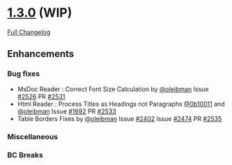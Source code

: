 # [1.3.0](https://github.com/PHPOffice/PHPWord/tree/1.3.0) (WIP)

[Full Changelog](https://github.com/PHPOffice/PHPWord/compare/1.2.0...1.3.0)

## Enhancements

### Bug fixes

- MsDoc Reader : Correct Font Size Calculation by [@oleibman](https://github.com/oleibman) Issue [#2526](https://github.com/PHPOffice/PHPWord/issues/2526) PR [#2531](https://github.com/PHPOffice/PHPWord/pull/2531)
- Html Reader : Process Titles as Headings not Paragraphs [@0b10011](https://github.com/0b10011) and [@oleibman](https://github.com/oleibman) Issue [#1692](https://github.com/PHPOffice/PHPWord/issues/1692) PR [#2533](https://github.com/PHPOffice/PHPWord/pull/2533)
- Table Borders Fixes by [@oleibman](https://github.com/oleibman) Issue [#2402](https://github.com/PHPOffice/PHPWord/issues/2402) Issue [#2474](https://github.com/PHPOffice/PHPWord/issues/2474) PR [#2535](https://github.com/PHPOffice/PHPWord/pull/2535)

### Miscellaneous

### BC Breaks
